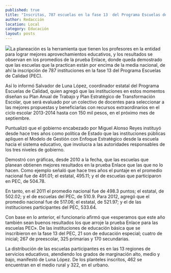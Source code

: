 ```yaml
---
published: true
title: "Inscritas, 787 escuelas en la fase 13  del Programa Escuelas de Calidad"
author: Redacción
location: Local
category: Educación
layout: posts
---
```


![](http://i.imgur.com/BPbtqjXm.jpg)La planeación es la herramienta que tienen los profesores en la entidad para lograr mejores aprovechamientos educativos, y los resultados se observan en los promedios de la prueba Enlace, donde queda demostrado que las escuelas que la practican están por encima de la media nacional, de ahí la inscripción de 787 instituciones en la fase 13 del Programa Escuelas de Calidad (PEC).

Así lo informó Salvador de Luna López, coordinador estatal del Programa Escuelas de Calidad, quien agregó que las instituciones en estos momentos diseñan su Plan Anual de Trabajo y Plan Estratégico de Transformación Escolar, que será evaluado por un colectivo de docentes para seleccionar a las mejores propuestas y beneficiarlas con recursos extraordinarios en el ciclo escolar 2013-2014 hasta con 150 mil pesos, en el próximo mes de septiembre.

Puntualizó que el gobierno encabezado por Miguel Alonso Reyes instituyó desde hace tres años como política de Estado que las instituciones públicas apliquen el Modelo de Gestión con Enfoque Estratégico desde la escuela hacia el sistema educativo, que involucra a las autoridades responsables de los tres niveles de gobierno.

Demostró con gráficas, desde 2010 a la fecha, que las escuelas que planean obtienen mejores resultados en la prueba Enlace que las que no lo hacen. Como ejemplo señaló que hace tres años el puntaje en el promedio nacional fue de 491.01; el estatal, 495.11; y el de escuelas que participaron en PEC, de 504.78.

En tanto, en el 2011 el promedio nacional fue de 498.3 puntos; el estatal, de 502.02; y el de escuelas del PEC, de 510.9. Para 2012, agregó que el promedio nacional fue de 517.06; el estatal, de 521.97; y el de las instituciones participantes del PEC, 533.64.

Con base en lo anterior, el funcionario afirmó que «esperamos que este año también sean buenos resultados los que arroje la prueba Enlace para las escuelas PEC».
De las instituciones de educación básica que se inscribieron en la fase 13 del PEC, 21 son de educación especial; cuatro de inicial; 267 de preescolar, 325 primarias y 170 secundarias.

La distribución de las escuelas participantes es en las 13 regiones de servicios educativos, atendiendo los grados de marginación alto, medio y bajo, manifestó de Luna López. De los planteles inscritos, 462 se encuentran en el medio rural y 322, en el urbano.
